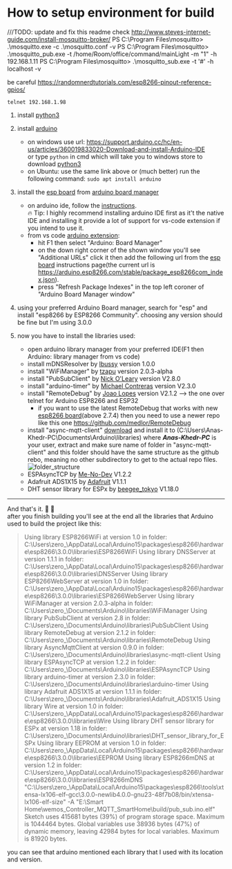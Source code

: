 # How to setup environment for build

///TODO: update and fix this readme
check <http://www.steves-internet-guide.com/install-mosquitto-broker/>
PS C:\Program Files\mosquitto> .\mosquitto.exe -c .\mosquitto.conf -v
PS C:\Program Files\mosquitto> .\mosquitto_pub.exe -t /home/Room/office/command/mainLight -m "1" -h 192.168.1.11
PS C:\Program Files\mosquitto> .\mosquitto_sub.exe -t '#' -h localhost -v

be careful <https://randomnerdtutorials.com/esp8266-pinout-reference-gpios/>

`telnet 192.168.1.98`

1. install [python3](https://python.org/)
2. install [arduino](https://www.arduino.cc)

    - on windows use url: <https://support.arduino.cc/hc/en-us/articles/360019833020-Download-and-install-Arduino-IDE>  
  or type `python` in cmd which will take you to windows store to download [python3](https://www.microsoft.com/store/productId/9PJPW5LDXLZ5)
    - on Ubuntu: use the same link above or (much better) run the following command: `sudo apt install arduino`

3. install the [esp board](https://github.com/esp8266/Arduino#installing-with-boards-manager) from [arduino board manager](https://github.com/esp8266/Arduino#installing-with-boards-manager)  

    - on arduino ide, follow the [instructions](https://github.com/esp8266/Arduino#installing-with-boards-manager).  
    :fire: Tip: I highly recommend installing arduino IDE first as it't the native IDE and installing it provide a lot of support for vs-code extension if you intend to use it.
    - from vs code [arduino extension](https://marketplace.visualstudio.com/items?itemName=vsciot-vscode.vscode-arduino):
        - hit F1 then select "Arduino: Board Manager"
        - on the down right corner of the shown window you'll see "Additional URLs" click it then add the following url from the [esp board](https://github.com/esp8266/Arduino#installing-with-boards-manager) instructions page(the current url is <https://arduino.esp8266.com/stable/package_esp8266com_index.json>).
        - press "Refresh Package Indexes" in the top left coroner of "Arduino Board Manager window"

4. using your preferred Arduino Board manager, search for "esp" and install "esp8266 by ESP8266 Community". choosing any version should be fine but I'm using 3.0.0

5. now you have to install the libraries used:

    - open arduino library manager from your preferred IDE(F1 then Arduino: library manager from vs code)
    - install mDNSResolver by [lbussy](https://github.com/lbussy/mDNSResolver) version 1.0.0
    - install "WiFiManager" by [tzapu](https://github.com/tzapu/WiFiManager) version 2.0.3-alpha
    - install "PubSubClient" by [Nick O'Leary](https://github.com/knolleary/pubsubclient) version V2.8.0
    - install "arduino-timer" by [Michael Contreras](https://github.com/contrem/arduino-timer) version V2.3.0
    - install "RemoteDebug" by [Joao Lopes](https://github.com/JoaoLopesF/RemoteDebug) version V2.1.2 --> the one over telnet for Arduino ESP8266 and ESP32
        - if you want to use the latest RemoteDebug that works with new [esp8266 board](https://github.com/esp8266/Arduino#installing-with-boards-manager)(above 2.7.4) then you need to use a newer repo like this one <https://github.com/medlor/RemoteDebug>
    - install "async-mqtt-client" [download](https://github.com/marvinroger/async-mqtt-client/tree/89bf46485d5b60ce1e8e5e4d265a9c1570de3dc5) and install it to (C:\Users\Anas-Khedr-PC\Documents\Arduino\libraries) where ***Anas-Khedr-PC*** is your user, extract and make sure name of folder in "async-mqtt-client" and this folder should have the same structure as the github rebo, meaning no other subdirectory to get to the actual repo files.
    ![folder_structure](https://i.imgur.com/QhWOZAC.png)
    - ESPAsyncTCP by [Me-No-Dev](https://github.com/dvarrel/ESPAsyncTCP) V1.2.2
    - Adafruit ADS1X15 by [Adafruit](https://github.com/adafruit/Adafruit_ADS1X15) V1.1.1
    - DHT sensor library for ESPx by [beegee_tokyo](https://github.com/beegee-tokyo/DHTesp) V1.18.0

---

And that's it. :tada: :tada:  
after you finish building you'll see at the end all the libraries that Arduino used to build the project like this:
> Using library ESP8266WiFi at version 1.0 in folder: C:\Users\zero_\AppData\Local\Arduino15\packages\esp8266\hardware\esp8266\3.0.0\libraries\ESP8266WiFi
Using library DNSServer at version 1.1.1 in folder: C:\Users\zero_\AppData\Local\Arduino15\packages\esp8266\hardware\esp8266\3.0.0\libraries\DNSServer
Using library ESP8266WebServer at version 1.0 in folder: C:\Users\zero_\AppData\Local\Arduino15\packages\esp8266\hardware\esp8266\3.0.0\libraries\ESP8266WebServer
Using library WiFiManager at version 2.0.3-alpha in folder: C:\Users\zero_\Documents\Arduino\libraries\WiFiManager
Using library PubSubClient at version 2.8 in folder: C:\Users\zero_\Documents\Arduino\libraries\PubSubClient
Using library RemoteDebug at version 2.1.2 in folder: C:\Users\zero_\Documents\Arduino\libraries\RemoteDebug
Using library AsyncMqttClient at version 0.9.0 in folder: C:\Users\zero_\Documents\Arduino\libraries\async-mqtt-client
Using library ESPAsyncTCP at version 1.2.2 in folder: C:\Users\zero_\Documents\Arduino\libraries\ESPAsyncTCP
Using library arduino-timer at version 2.3.0 in folder: C:\Users\zero_\Documents\Arduino\libraries\arduino-timer
Using library Adafruit ADS1X15 at version 1.1.1 in folder: C:\Users\zero_\Documents\Arduino\libraries\Adafruit_ADS1X15
Using library Wire at version 1.0 in folder: C:\Users\zero_\AppData\Local\Arduino15\packages\esp8266\hardware\esp8266\3.0.0\libraries\Wire
Using library DHT sensor library for ESPx at version 1.18 in folder: C:\Users\zero_\Documents\Arduino\libraries\DHT_sensor_library_for_ESPx
Using library EEPROM at version 1.0 in folder: C:\Users\zero_\AppData\Local\Arduino15\packages\esp8266\hardware\esp8266\3.0.0\libraries\EEPROM
Using library ESP8266mDNS at version 1.2 in folder: C:\Users\zero_\AppData\Local\Arduino15\packages\esp8266\hardware\esp8266\3.0.0\libraries\ESP8266mDNS
"C:\\Users\\zero_\\AppData\\Local\\Arduino15\\packages\\esp8266\\tools\\xtensa-lx106-elf-gcc\\3.0.0-newlib4.0.0-gnu23-48f7b08/bin/xtensa-lx106-elf-size" -A "E:\\Smart Home\\wemos_Controller_MQTT_SmartHome\\build/pub_sub.ino.elf"
Sketch uses 415681 bytes (39%) of program storage space. Maximum is 1044464 bytes.
Global variables use 38936 bytes (47%) of dynamic memory, leaving 42984 bytes for local variables. Maximum is 81920 bytes.

you can see that arduino mentioned each library that I used with its location and version.
